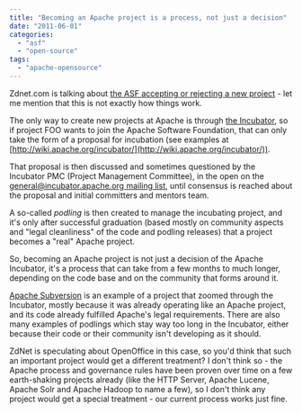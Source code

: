 ```yaml
---
title: "Becoming an Apache project is a process, not just a decision"
date: "2011-06-01"
categories: 
  - "asf"
  - "open-source"
tags: 
  - "apache-opensource"
---
```


Zdnet.com is talking about [the ASF accepting or rejecting a new project](http://www.zdnet.com/blog/open-source/what-the-heck-is-happening-with-openoffice-update/9025) - let me mention that this is not exactly how things work.

The only way to create new projects at Apache is through [the Incubator](http://incubator.apache.org), so if project FOO wants to join the Apache Software Foundation, that can only take the form of a proposal for incubation (see examples at [http://wiki.apache.org/incubator/](http://wiki.apache.org/incubator/)).

That proposal is then discussed and sometimes questioned by the Incubator PMC (Project Management Committee), in the open on the [general@incubator.apache.org mailing list](http://mail-archives.apache.org/mod_mbox/incubator-general/), until consensus is reached about the proposal and initial committers and mentors team.

A so-called _podling_ is then created to manage the incubating project, and it's only after successful graduation (based mostly on community aspects and "legal cleanliness" of the code and podling releases) that a project becomes a "real" Apache project.

So, becoming an Apache project is not just a decision of the Apache Incubator, it's a process that can take from a few months to much longer, depending on the code base and on the community that forms around it.

[Apache Subversion](http://subversion.apache.org) is an example of a project that zoomed through the Incubator, mostly because it was already operating like an Apache project, and its code already fulfilled Apache's legal requirements. There are also many examples of podlings which stay way too long in the Incubator, either because their code or their community isn't developing as it should.

ZdNet is speculating about OpenOffice in this case, so you'd think that such an important project would get a different treatment? I don't think so - the Apache process and governance rules have been proven over time on a few earth-shaking projects already (like the HTTP Server, Apache Lucene, Apache Solr and Apache Hadoop to name a few), so I don't think any project would get a special treatment - our current process works just fine.

